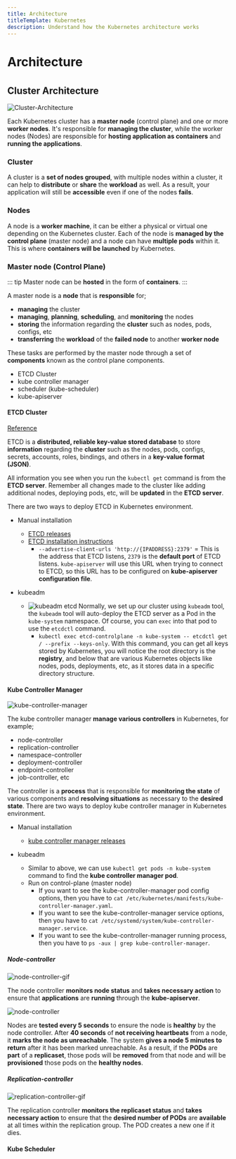 ```yaml
---
title: Architecture
titleTemplate: Kubernetes
description: Understand how the Kubernetes architecture works
---
```


<h1>Architecture</h1>

## Cluster Architecture

![Cluster-Architecture](/docs/kubernetes/cluster-architecture.gif)

Each Kubernetes cluster has a **master node** (control plane) and one or more **worker nodes**. It's responsible for **managing the cluster**, while the worker nodes (Nodes) are responsible for **hosting application as containers** and **running the applications**.

### Cluster

A cluster is a **set of nodes grouped**, with multiple nodes within a cluster, it can help to **distribute** or **share** the **workload** as well. As a result, your application will still be **accessible** even if one of the nodes **fails**.

### Nodes

A node is a **worker machine**, it can be either a physical or virtual one depending on the Kubernetes cluster. Each of the node is **managed by the control plane** (master node) and a node can have **multiple pods** within it. This is where **containers will be launched** by Kubernetes.

### Master node (Control Plane)

::: tip
Master node can be **hosted** in the form of **containers**.
:::

A master node is a **node** that is **responsible** for;

- **managing** the cluster
- **managing**, **planning**, **scheduling**, and **monitoring** the nodes
- **storing** the information regarding the **cluster** such as nodes, pods, configs, etc
- **transferring** the **workload** of the **failed node** to another **worker node**

These tasks are performed by the master node through a set of **components** known as the control plane components.

- ETCD Cluster
- kube controller manager
- scheduler (kube-scheduler)
- kube-apiserver

#### ETCD Cluster

[Reference](https://etcd.io/)

ETCD is a **distributed, reliable key-value stored database** to store **information** regarding the **cluster** such as the nodes, pods, configs, secrets, accounts, roles, bindings, and others in a **key-value format (JSON)**.

All information you see when you run the `kubectl get` command is from the **ETCD server**. Remember all changes made to the cluster like adding additional nodes, deploying pods, etc, will be **updated** in the **ETCD server**.

There are two ways to deploy ETCD in Kubernetes environment.

- Manual installation

  - [ETCD releases](https://github.com/etcd-io/etcd/releases)
  - [ETCD installation instructions](https://etcd.io/docs/v3.5/install/)
    - `--advertise-client-urls 'http://{IPADDRESS}:2379'` = This is the address that ETCD listens, `2379` is the **default port** of ETCD listens. `kube-apiserver` will use this URL when trying to connect to ETCD, so this URL has to be configured on **kube-apiserver configuration file**.

- kubeadm
  - ![kubeadm etcd](/docs/kubernetes/kubeadm-etcd.png)
    Normally, we set up our cluster using `kubeadm` tool, the `kubeadm` tool will auto-deploy the ETCD server as a Pod in the `kube-system` namespace. Of course, you can `exec` into that pod to use the `etcdctl` command.
    - `kubectl exec etcd-controlplane -n kube-system -- etcdctl get / --prefix --keys-only`. With this command, you can get all keys stored by Kubernetes, you will notice the root directory is the **registry**, and below that are various Kubernetes objects like nodes, pods, deployments, etc, as it stores data in a specific directory structure.

#### Kube Controller Manager

![kube-controller-manager](/docs/kubernetes/kube-controller-manager.png)

The kube controller manager **manage various controllers** in Kubernetes, for example;

- node-controller
- replication-controller
- namespace-controller
- deployment-controller
- endpoint-controller
- job-controller, etc

The controller is a **process** that is responsible for **monitoring the state** of various components and **resolving situations** as necessary to the **desired state**. There are two ways to deploy kube controller manager in Kubernetes environment.

- Manual installation

  - [kube controller manager releases](https://kubernetes.io/releases/download/)

- kubeadm
  - Similar to above, we can use `kubectl get pods -n kube-system` command to find the **kube controller manager pod**.
  - Run on control-plane (master node)
    - If you want to see the kube-controller-manager pod config options, then you have to `cat /etc/kubernetes/manifests/kube-controller-manager.yaml`.
    - If you want to see the kube-controller-manager service options, then you have to `cat /etc/systemd/system/kube-controller-manager.service`.
    - If you want to see the kube-controller-manager running process, then you have to `ps -aux | grep kube-controller-manager`.

##### Node-controller

![node-controller-gif](/docs/kubernetes/node-controller.gif)

The node controller **monitors node status** and **takes necessary action** to ensure that **applications** are **running** through the **kube-apiserver**.

![node-controller](/docs/kubernetes/node-controller.png)

Nodes are **tested every 5 seconds** to ensure the node is **healthy** by the node controller. After **40 seconds** of **not receiving heartbeats** from a node, it **marks the node as unreachable**. The system **gives a node 5 minutes to return** after it has been marked unreachable. As a result, if the **PODs** are **part** of a **replicaset**, those pods will be **removed** from that node and will be **provisioned** those pods on the **healthy nodes**.

##### Replication-controller

![replication-controller-gif](/docs/kubernetes/replication-controller.gif)

The replication controller **monitors the replicaset status** and **takes necessary action** to ensure that the **desired number of PODs** are **available** at all times within the replication group. The POD creates a new one if it dies.

#### Kube Scheduler

<!-- - Kube Scheduler, which schedules activities to the worker nodes based on events occurring on the etcd. It also holds the nodes resources plan to determine the proper action for the triggered event. For example the scheduler would figure out which worker node will host a newly scheduled POD.  -->

<!-- Schedulers (kube-scheduler)

- scheduler identifies the right node to place a container on based on the containers resource requirements.
- The worker nodes capacity or any other policies or constraints such as tents and tolerations or node affinity rules that are on them. -->

<style scoped>
h2 {
  margin-top: 36px;
}
</style>
